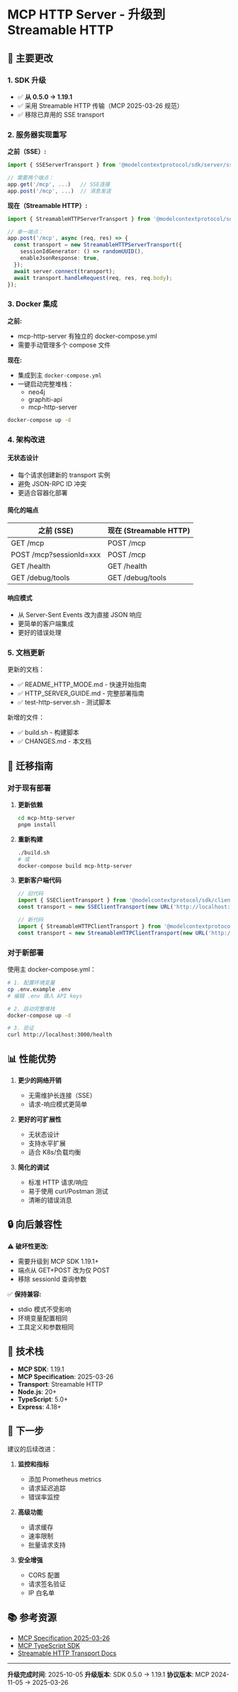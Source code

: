 # MCP HTTP Server - 升级到 Streamable HTTP

## 📌 主要更改

### 1. SDK 升级
- ✅ **从 0.5.0 → 1.19.1**
- ✅ 采用 Streamable HTTP 传输（MCP 2025-03-26 规范）
- ✅ 移除已弃用的 SSE transport

### 2. 服务器实现重写

**之前（SSE）:**
```typescript
import { SSEServerTransport } from '@modelcontextprotocol/sdk/server/sse.js';

// 需要两个端点：
app.get('/mcp', ...)   // SSE连接
app.post('/mcp', ...)  // 消息发送
```

**现在（Streamable HTTP）:**
```typescript
import { StreamableHTTPServerTransport } from '@modelcontextprotocol/sdk/server/streamableHttp.js';

// 单一端点：
app.post('/mcp', async (req, res) => {
  const transport = new StreamableHTTPServerTransport({
    sessionIdGenerator: () => randomUUID(),
    enableJsonResponse: true,
  });
  await server.connect(transport);
  await transport.handleRequest(req, res, req.body);
});
```

### 3. Docker 集成

**之前:**
- mcp-http-server 有独立的 docker-compose.yml
- 需要手动管理多个 compose 文件

**现在:**
- 集成到主 `docker-compose.yml`
- 一键启动完整堆栈：
  - neo4j
  - graphiti-api
  - mcp-http-server

```bash
docker-compose up -d
```

### 4. 架构改进

#### 无状态设计
- 每个请求创建新的 transport 实例
- 避免 JSON-RPC ID 冲突
- 更适合容器化部署

#### 简化的端点
| 之前 (SSE) | 现在 (Streamable HTTP) |
|------------|------------------------|
| GET /mcp | POST /mcp |
| POST /mcp?sessionId=xxx | POST /mcp |
| GET /health | GET /health |
| GET /debug/tools | GET /debug/tools |

#### 响应模式
- 从 Server-Sent Events 改为直接 JSON 响应
- 更简单的客户端集成
- 更好的错误处理

### 5. 文档更新

更新的文档：
- ✅ README_HTTP_MODE.md - 快速开始指南
- ✅ HTTP_SERVER_GUIDE.md - 完整部署指南
- ✅ test-http-server.sh - 测试脚本

新增的文件：
- ✅ build.sh - 构建脚本
- ✅ CHANGES.md - 本文档

## 🚀 迁移指南

### 对于现有部署

1. **更新依赖**
   ```bash
   cd mcp-http-server
   pnpm install
   ```

2. **重新构建**
   ```bash
   ./build.sh
   # 或
   docker-compose build mcp-http-server
   ```

3. **更新客户端代码**
   ```typescript
   // 旧代码
   import { SSEClientTransport } from '@modelcontextprotocol/sdk/client/sse.js';
   const transport = new SSEClientTransport(new URL('http://localhost:3000/mcp'));

   // 新代码
   import { StreamableHTTPClientTransport } from '@modelcontextprotocol/sdk/client/streamableHttp.js';
   const transport = new StreamableHTTPClientTransport(new URL('http://localhost:3000/mcp'));
   ```

### 对于新部署

使用主 docker-compose.yml：

```bash
# 1. 配置环境变量
cp .env.example .env
# 编辑 .env 填入 API keys

# 2. 启动完整堆栈
docker-compose up -d

# 3. 验证
curl http://localhost:3000/health
```

## 📊 性能优势

1. **更少的网络开销**
   - 无需维护长连接（SSE）
   - 请求-响应模式更简单

2. **更好的可扩展性**
   - 无状态设计
   - 支持水平扩展
   - 适合 K8s/负载均衡

3. **简化的调试**
   - 标准 HTTP 请求/响应
   - 易于使用 curl/Postman 测试
   - 清晰的错误消息

## 🔒 向后兼容性

⚠️ **破坏性更改:**

- 需要升级到 MCP SDK 1.19.1+
- 端点从 GET+POST 改为仅 POST
- 移除 sessionId 查询参数

✅ **保持兼容:**

- stdio 模式不受影响
- 环境变量配置相同
- 工具定义和参数相同

## 📝 技术栈

- **MCP SDK**: 1.19.1
- **MCP Specification**: 2025-03-26
- **Transport**: Streamable HTTP
- **Node.js**: 20+
- **TypeScript**: 5.0+
- **Express**: 4.18+

## 🎯 下一步

建议的后续改进：

1. **监控和指标**
   - 添加 Prometheus metrics
   - 请求延迟追踪
   - 错误率监控

2. **高级功能**
   - 请求缓存
   - 速率限制
   - 批量请求支持

3. **安全增强**
   - CORS 配置
   - 请求签名验证
   - IP 白名单

## 📚 参考资源

- [MCP Specification 2025-03-26](https://modelcontextprotocol.io/specification/2025-03-26/basic/transports)
- [MCP TypeScript SDK](https://github.com/modelcontextprotocol/typescript-sdk)
- [Streamable HTTP Transport Docs](https://github.com/modelcontextprotocol/typescript-sdk/blob/main/docs/streamable-http.md)

---

**升级完成时间**: 2025-10-05
**升级版本**: SDK 0.5.0 → 1.19.1
**协议版本**: MCP 2024-11-05 → 2025-03-26
